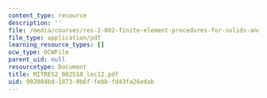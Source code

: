 ```yaml
---
content_type: resource
description: ''
file: /media/courses/res-2-002-finite-element-procedures-for-solids-and-structures-spring-2010/902004bd18739b6ffebbfd43fa26edab_MITRES2_002S10_lec12.pdf
file_type: application/pdf
learning_resource_types: []
ocw_type: OCWFile
parent_uid: null
resourcetype: Document
title: MITRES2_002S10_lec12.pdf
uid: 902004bd-1873-9b6f-febb-fd43fa26edab
---
```

